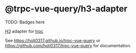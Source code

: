 # @trpc-vue-query/h3-adapter

TODO: Badges here

[H3](https://h3.unjs.io/) adapter for [trpc](https://trpc.io)

See <https://holi0317.github.io/trpc-vue-query> or <https://github.com/holi0317/trpc-vue-query> for documentation.
